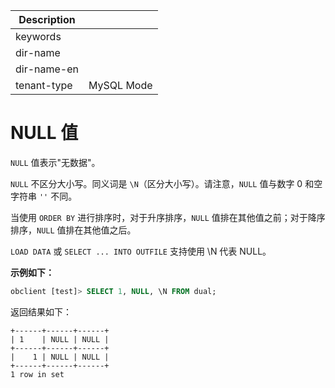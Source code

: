 | Description   |                 |
|---------------|-----------------|
| keywords      |                 |
| dir-name      |                 |
| dir-name-en   |                 |
| tenant-type   | MySQL Mode      |

# NULL 值

`NULL` 值表示"无数据"。

`NULL` 不区分大小写。同义词是 `\N`（区分大小写）。请注意，`NULL` 值与数字 0 和空字符串 `''` 不同。

当使用 `ORDER BY` 进行排序时，对于升序排序，`NULL` 值排在其他值之前；对于降序排序，`NULL` 值排在其他值之后。

`LOAD DATA` 或 `SELECT ... INTO OUTFILE` 支持使用 \N 代表 NULL。

**示例如下：**

```sql
obclient [test]> SELECT 1, NULL, \N FROM dual;
```

返回结果如下：

```shell
+------+------+------+
| 1    | NULL | NULL |
+------+------+------+
|    1 | NULL | NULL |
+------+------+------+
1 row in set
```
